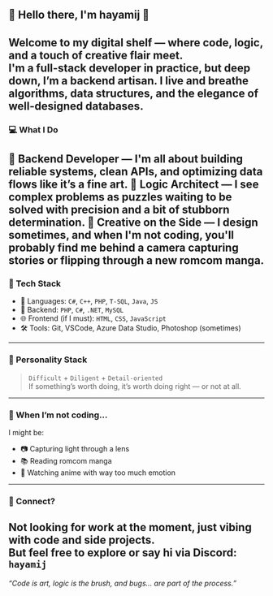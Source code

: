 ## 👋 Hello there, I'm hayamij 🍞
Welcome to my digital shelf — where code, logic, and a touch of creative flair meet.  
I'm a full-stack developer in practice, but deep down, I’m a **backend artisan**. I live and breathe **algorithms**, **data structures**, and the elegance of **well-designed databases**.
---
### 💻 What I Do
🔧 **Backend Developer** — I'm all about building reliable systems, clean APIs, and optimizing data flows like it’s a fine art.
🧠 **Logic Architect** — I see complex problems as puzzles waiting to be solved with precision and a bit of stubborn determination.
🎨 **Creative on the Side** — I design sometimes, and when I'm not coding, you'll probably find me behind a camera capturing stories or flipping through a new romcom manga.
---
### 🧰 Tech Stack
- 💾 Languages: `C#`, `C++`, `PHP`, `T-SQL`, `Java`, `JS`
- 🧱 Backend: `PHP`, `C#`, `.NET`, `MySQL`
- 🌐 Frontend (if I must): `HTML`, `CSS`, `JavaScript`
- 🛠️ Tools: Git, VSCode, Azure Data Studio, Photoshop (sometimes)
---
### 🧊 Personality Stack
> `Difficult` + `Diligent` + `Detail-oriented`  
> If something’s worth doing, it’s worth doing right — or not at all.
---
### 🌸 When I’m not coding...
I might be:
- 📷 Capturing light through a lens
- 📚 Reading romcom manga
- 🍜 Watching anime with way too much emotion
---
### 📎 Connect?
Not looking for work at the moment, just vibing with code and side projects.  
But feel free to explore or say hi via Discord: `hayamij`
---
_“Code is art, logic is the brush, and bugs... are part of the process.”_
<!---
hayamij/hayamij is a ✨ special ✨ repository because its `README.md` (this file) appears on your GitHub profile.
You can click the Preview link to take a look at your changes.
--->
